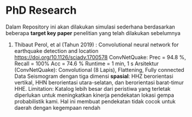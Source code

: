 # PhD Research
Dalam Repository ini akan dilakukan simulasi sederhana berdasarkan beberapa **target key paper** penelitian yang telah dilakukan sebelumnya
1. Thibaut Perol, et al (Tahun 2019) : Convolutional neural network for earthquake detection and location
   https://doi.org/10.1126/sciadv.1700578
   ConvNetQuake: Prec = 94.8 %, Recall = 100% Acc = 74.6 % Runtime = 1 min, 1 s
   Arsitektur (ConvNetQuake): Convolutional (8 Lapis), Flattening, Fully connected
   Data Seismogram dengan tiga dimensi **spasial**: HHZ berorientasi vertikal, HHN berorientasi utara-selatan, dan berorientasi barat-timur HHE.
   Limitation: Katalog lebih besar dari peristiwa yang terletak diperlukan untuk meningkatkan kinerja pendekatan lokasi gempa probabilistik kami. 
   Hal ini membuat pendekatan tidak cocok untuk daerah dengan kegempaan rendah

   
